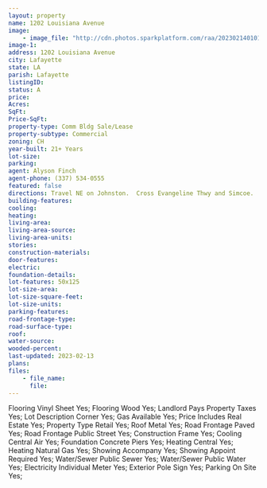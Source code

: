 ```yaml
---
layout: property
name: 1202 Louisiana Avenue
image:
    - image_file: "http://cdn.photos.sparkplatform.com/raa/20230214010101179080000000.jpg"
image-1:
address: 1202 Louisiana Avenue
city: Lafayette
state: LA
parish: Lafayette
listingID: 
status: A
price: 
Acres: 
SqFt: 
Price-SqFt: 
property-type: Comm Bldg Sale/Lease
property-subtype: Commercial
zoning: CH
year-built: 21+ Years
lot-size: 
parking: 
agent: Alyson Finch
agent-phone: (337) 534-0555
featured: false
directions: Travel NE on Johnston.  Cross Evangeline Thwy and Simcoe.  Building is at the corner of Pershing and Louisiana Avenue across from Municipal Golf Course.
building-features: 
cooling: 
heating: 
living-area: 
living-area-source: 
living-area-units: 
stories: 
construction-materials: 
door-features: 
electric: 
foundation-details: 
lot-features: 50x125
lot-size-area: 
lot-size-square-feet: 
lot-size-units: 
parking-features: 
road-frontage-type: 
road-surface-type: 
roof: 
water-source: 
wooded-percent: 
last-updated: 2023-02-13
plans: 
files:
    - file_name:
      file:
---
```

Flooring	Vinyl Sheet	Yes;
Flooring	Wood	Yes;
Landlord Pays	Property Taxes	Yes;
Lot Description	Corner	Yes;
Gas	Available	Yes;
Price Includes	Real Estate	Yes;
Property Type	Retail	Yes;
Roof	Metal	Yes;
Road Frontage	Paved	Yes;
Road Frontage	Public Street	Yes;
Construction	Frame	Yes;
Cooling	Central Air	Yes;
Foundation	Concrete Piers	Yes;
Heating	Central	Yes;
Heating	Natural Gas	Yes;
Showing	Accompany	Yes;
Showing	Appoint Required	Yes;
Water/Sewer	Public Sewer	Yes;
Water/Sewer	Public Water	Yes;
Electricity	Individual Meter	Yes;
Exterior	Pole Sign	Yes;
Parking	On Site	Yes;

